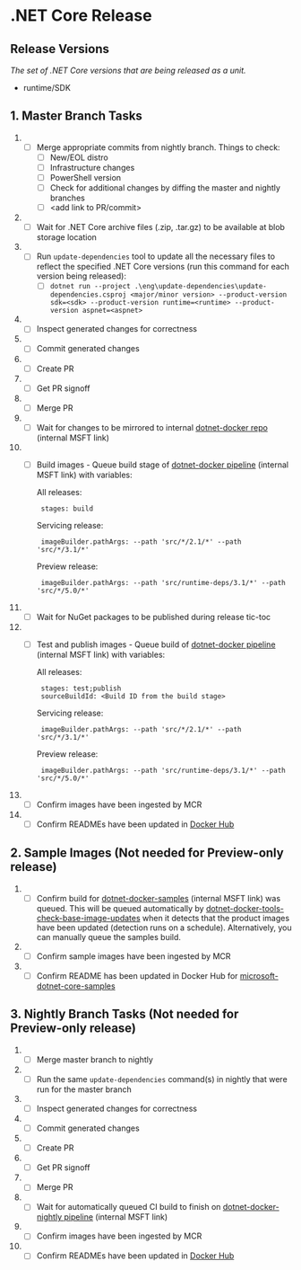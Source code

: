 # .NET Core Release

## Release Versions

_The set of .NET Core versions that are being released as a unit._

* runtime/SDK

## 1. Master Branch Tasks

1. - [ ] Merge appropriate commits from nightly branch.  Things to check:
      - [ ] New/EOL distro
      - [ ] Infrastructure changes
      - [ ] PowerShell version
      - [ ] Check for additional changes by diffing the master and nightly branches
      - [ ] &lt;add link to PR/commit&gt;
1. - [ ] Wait for .NET Core archive files (.zip, .tar.gz) to be available at blob storage location
1. - [ ] Run `update-dependencies` tool to update all the necessary files to reflect the specified .NET Core versions (run this command for each version being released):
      - [ ] `dotnet run --project .\eng\update-dependencies\update-dependencies.csproj <major/minor version> --product-version sdk=<sdk> --product-version runtime=<runtime> --product-version aspnet=<aspnet>`
1. - [ ] Inspect generated changes for correctness
1. - [ ] Commit generated changes
1. - [ ] Create PR
1. - [ ] Get PR signoff
1. - [ ] Merge PR
1. - [ ] Wait for changes to be mirrored to internal [dotnet-docker repo](https://dev.azure.com/dnceng/internal/_git/dotnet-dotnet-docker) (internal MSFT link)
1. - [ ] Build images - Queue build stage of [dotnet-docker pipeline](https://dev.azure.com/dnceng/internal/_build?definitionId=373) (internal MSFT link) with variables:

      All releases:

          stages: build

      Servicing release:

          imageBuilder.pathArgs: --path 'src/*/2.1/*' --path 'src/*/3.1/*'

      Preview release:

          imageBuilder.pathArgs: --path 'src/runtime-deps/3.1/*' --path 'src/*/5.0/*'
1. - [ ] Wait for NuGet packages to be published during release tic-toc
1. - [ ] Test and publish images - Queue build of [dotnet-docker pipeline](https://dev.azure.com/dnceng/internal/_build?definitionId=373) (internal MSFT link) with variables:

      All releases:

          stages: test;publish
          sourceBuildId: <Build ID from the build stage>

      Servicing release:

          imageBuilder.pathArgs: --path 'src/*/2.1/*' --path 'src/*/3.1/*'

      Preview release:

          imageBuilder.pathArgs: --path 'src/runtime-deps/3.1/*' --path 'src/*/5.0/*'
1. - [ ] Confirm images have been ingested by MCR
1. - [ ] Confirm READMEs have been updated in [Docker Hub](https://hub.docker.com/_/microsoft-dotnet-core)

## 2. Sample Images (Not needed for Preview-only release)

1. - [ ] Confirm build for [dotnet-docker-samples](https://dev.azure.com/dnceng/internal/_build?definitionId=376) (internal MSFT link) was queued. This will be queued automatically by [dotnet-docker-tools-check-base-image-updates](https://dev.azure.com/dnceng/internal/_build?definitionId=536) when it detects that the product images have been updated (detection runs on a schedule). Alternatively, you can manually queue the samples build.
1. - [ ] Confirm sample images have been ingested by MCR
1. - [ ] Confirm README has been updated in Docker Hub for [microsoft-dotnet-core-samples](https://hub.docker.com/_/microsoft-dotnet-core-samples/)

## 3. Nightly Branch Tasks (Not needed for Preview-only release)

1. - [ ] Merge master branch to nightly
1. - [ ] Run the same `update-dependencies` command(s) in nightly that were run for the master branch
1. - [ ] Inspect generated changes for correctness
1. - [ ] Commit generated changes
1. - [ ] Create PR
1. - [ ] Get PR signoff
1. - [ ] Merge PR
1. - [ ] Wait for automatically queued CI build to finish on [dotnet-docker-nightly pipeline](https://dev.azure.com/dnceng/internal/_build?definitionId=359) (internal MSFT link)
1. - [ ] Confirm images have been ingested by MCR
1. - [ ] Confirm READMEs have been updated in [Docker Hub](https://hub.docker.com/_/microsoft-dotnet-core-nightly)
